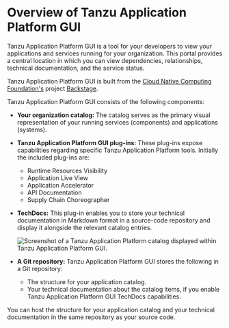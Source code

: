 # Overview of Tanzu Application Platform GUI

Tanzu Application Platform GUI is a tool for your developers to view your
applications and services running for your organization.
This portal provides a central location in which you can view dependencies, relationships, technical
documentation, and the service status.

Tanzu Application Platform GUI is built from the
[Cloud Native Computing Foundation's](https://www.cncf.io/) project [Backstage](https://backstage.io/).

Tanzu Application Platform GUI consists of the following components:

- **Your organization catalog:**
  The catalog serves as the primary visual representation of your running services (components) and
  applications (systems).

- **Tanzu Application Platform GUI plug-ins:**
  These plug-ins expose capabilities regarding specific Tanzu Application Platform tools.
  Initially the included plug-ins are:

  - Runtime Resources Visibility
  - Application Live View
  - Application Accelerator
  - API Documentation
  - Supply Chain Choreographer

- **TechDocs:**
  This plug-in enables you to store your technical documentation in Markdown format in a source-code
  repository and display it alongside the relevant catalog entries.

  ![Screenshot of a Tanzu Application Platform catalog displayed within Tanzu Application Platform GUI.](images/tap-gui-catalog.png)

- **A Git repository:**
  Tanzu Application Platform GUI stores the following in a Git repository:

  - The structure for your application catalog.
  - Your technical documentation about the catalog items, if you enable Tanzu Application Platform GUI
    TechDocs capabilities.

You can host the structure for your application catalog and your technical documentation in the same
repository as your source code.
